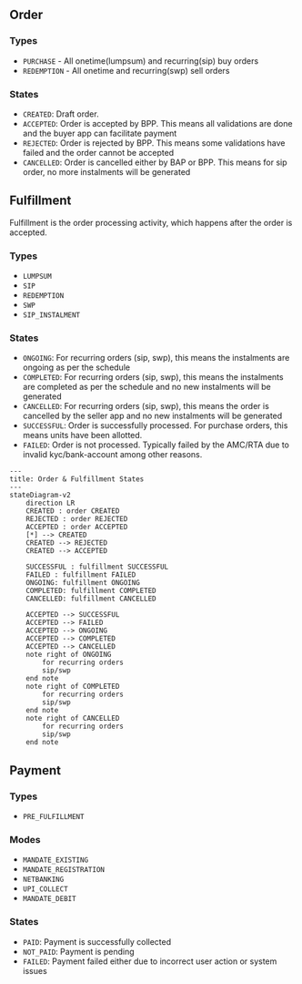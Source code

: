## Order

### Types

- `PURCHASE` - All onetime(lumpsum) and recurring(sip) buy orders
- `REDEMPTION` - All onetime and recurring(swp) sell orders

### States

- `CREATED`: Draft order.
- `ACCEPTED`: Order is accepted by BPP. This means all validations are done and the buyer app can facilitate payment
- `REJECTED`: Order is rejected by BPP. This means some validations have failed and the order cannot be accepted
- `CANCELLED`: Order is cancelled either by BAP or BPP. This means for sip order, no more instalments will be generated

## Fulfillment

Fulfillment is the order processing activity, which happens after the order is accepted.

### Types

- `LUMPSUM`
- `SIP`
- `REDEMPTION`
- `SWP`
- `SIP_INSTALMENT`

### States

- `ONGOING`: For recurring orders (sip, swp), this means the instalments are ongoing as per the schedule
- `COMPLETED`: For recurring orders (sip, swp), this means the instalments are completed as per the schedule and no new instalments will be generated
- `CANCELLED`: For recurring orders (sip, swp), this means the order is cancelled by the seller app and no new instalments will be generated
- `SUCCESSFUL`: Order is successfully processed. For purchase orders, this means units have been allotted.
- `FAILED`: Order is not processed. Typically failed by the AMC/RTA due to invalid kyc/bank-account among other reasons.

```mermaid
---
title: Order & Fulfillment States
---
stateDiagram-v2
    direction LR
    CREATED : order CREATED
    REJECTED : order REJECTED
    ACCEPTED : order ACCEPTED
    [*] --> CREATED
    CREATED --> REJECTED
    CREATED --> ACCEPTED

    SUCCESSFUL : fulfillment SUCCESSFUL
    FAILED : fulfillment FAILED
    ONGOING: fulfillment ONGOING
    COMPLETED: fulfillment COMPLETED
    CANCELLED: fulfillment CANCELLED

    ACCEPTED --> SUCCESSFUL
    ACCEPTED --> FAILED
    ACCEPTED --> ONGOING
    ACCEPTED --> COMPLETED
    ACCEPTED --> CANCELLED
    note right of ONGOING
        for recurring orders
        sip/swp
    end note
    note right of COMPLETED
        for recurring orders
        sip/swp
    end note
    note right of CANCELLED
        for recurring orders
        sip/swp
    end note
```

## Payment

### Types

- `PRE_FULFILLMENT`

### Modes

- `MANDATE_EXISTING`
- `MANDATE_REGISTRATION`
- `NETBANKING`
- `UPI_COLLECT`
- `MANDATE_DEBIT`

### States

- `PAID`: Payment is successfully collected
- `NOT_PAID`: Payment is pending
- `FAILED`: Payment failed either due to incorrect user action or system issues
